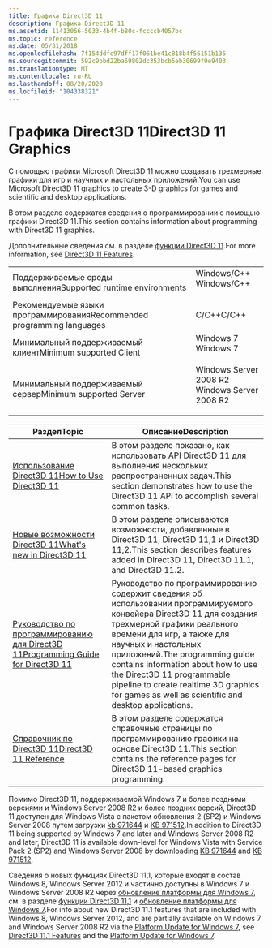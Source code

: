 ```yaml
---
title: Графика Direct3D 11
description: Графика Direct3D 11
ms.assetid: 11413056-5033-4b4f-b80c-fccccb4057bc
ms.topic: reference
ms.date: 05/31/2018
ms.openlocfilehash: 7f154ddfc97dff17f061be41c818b4f56151b135
ms.sourcegitcommit: 592c9bbd22ba69802dc353bcb5eb30699f9e9403
ms.translationtype: MT
ms.contentlocale: ru-RU
ms.lasthandoff: 08/20/2020
ms.locfileid: "104338321"
---
```

# <a name="direct3d-11-graphics"></a><span data-ttu-id="4a23f-103">Графика Direct3D 11</span><span class="sxs-lookup"><span data-stu-id="4a23f-103">Direct3D 11 Graphics</span></span>

<span data-ttu-id="4a23f-104">С помощью графики Microsoft Direct3D 11 можно создавать трехмерные графики для игр и научных и настольных приложений.</span><span class="sxs-lookup"><span data-stu-id="4a23f-104">You can use Microsoft Direct3D 11 graphics to create 3-D graphics for games and scientific and desktop applications.</span></span>

<span data-ttu-id="4a23f-105">В этом разделе содержатся сведения о программировании с помощью графики Direct3D 11.</span><span class="sxs-lookup"><span data-stu-id="4a23f-105">This section contains information about programming with Direct3D 11 graphics.</span></span>

<span data-ttu-id="4a23f-106">Дополнительные сведения см. в разделе [функции Direct3D 11](direct3d-11-features.md).</span><span class="sxs-lookup"><span data-stu-id="4a23f-106">For more information, see [Direct3D 11 Features](direct3d-11-features.md).</span></span>



|                                   |                                                                                                   |
|-----------------------------------|---------------------------------------------------------------------------------------------------|
| <span data-ttu-id="4a23f-107">Поддерживаемые среды выполнения</span><span class="sxs-lookup"><span data-stu-id="4a23f-107">Supported runtime environments</span></span>    | <dl> <span data-ttu-id="4a23f-108"><dt>Windows/C++</dt></span><span class="sxs-lookup"><span data-stu-id="4a23f-108"><dt>Windows/C++</dt></span></span> </dl>            |
| <span data-ttu-id="4a23f-109">Рекомендуемые языки программирования</span><span class="sxs-lookup"><span data-stu-id="4a23f-109">Recommended programming languages</span></span> | <span data-ttu-id="4a23f-110">C/C++</span><span class="sxs-lookup"><span data-stu-id="4a23f-110">C/C++</span></span>                                                                                             |
| <span data-ttu-id="4a23f-111">Минимальный поддерживаемый клиент</span><span class="sxs-lookup"><span data-stu-id="4a23f-111">Minimum supported Client</span></span>          | <dl> <span data-ttu-id="4a23f-112"><dt>Windows 7</dt></span><span class="sxs-lookup"><span data-stu-id="4a23f-112"><dt>Windows 7</dt></span></span> </dl>              |
| <span data-ttu-id="4a23f-113">Минимальный поддерживаемый сервер</span><span class="sxs-lookup"><span data-stu-id="4a23f-113">Minimum supported Server</span></span>          | <dl> <span data-ttu-id="4a23f-114"><dt>Windows Server 2008 R2</dt></span><span class="sxs-lookup"><span data-stu-id="4a23f-114"><dt>Windows Server 2008 R2</dt></span></span> </dl> |

 

| <span data-ttu-id="4a23f-115">Раздел</span><span class="sxs-lookup"><span data-stu-id="4a23f-115">Topic</span></span>                                                                          | <span data-ttu-id="4a23f-116">Описание</span><span class="sxs-lookup"><span data-stu-id="4a23f-116">Description</span></span>                                                                                                                                                                                           |
|--------------------------------------------------------------------------------|-------------------------------------------------------------------------------------------------------------------------------------------------------------------------------------------------------|
| [<span data-ttu-id="4a23f-117">Использование Direct3D 11</span><span class="sxs-lookup"><span data-stu-id="4a23f-117">How to Use Direct3D 11</span></span>](how-to-use-direct3d-11.md)<br/>                | <span data-ttu-id="4a23f-118">В этом разделе показано, как использовать API Direct3D 11 для выполнения нескольких распространенных задач.</span><span class="sxs-lookup"><span data-stu-id="4a23f-118">This section demonstrates how to use the Direct3D 11 API to accomplish several common tasks.</span></span><br/>                                                                                               |
| [<span data-ttu-id="4a23f-119">Новые возможности Direct3D 11</span><span class="sxs-lookup"><span data-stu-id="4a23f-119">What's new in Direct3D 11</span></span>](dx-graphics-overviews-introduction.md)<br/> | <span data-ttu-id="4a23f-120">В этом разделе описываются возможности, добавленные в Direct3D 11, Direct3D 11,1 и Direct3D 11,2.</span><span class="sxs-lookup"><span data-stu-id="4a23f-120">This section describes features added in Direct3D 11, Direct3D 11.1, and Direct3D 11.2.</span></span><br/>                                                                                                    |
| [<span data-ttu-id="4a23f-121">Руководство по программированию для Direct3D 11</span><span class="sxs-lookup"><span data-stu-id="4a23f-121">Programming Guide for Direct3D 11</span></span>](dx-graphics-overviews.md)<br/>      | <span data-ttu-id="4a23f-122">Руководство по программированию содержит сведения об использовании программируемого конвейера Direct3D 11 для создания трехмерной графики реального времени для игр, а также для научных и настольных приложений.</span><span class="sxs-lookup"><span data-stu-id="4a23f-122">The programming guide contains information about how to use the Direct3D 11 programmable pipeline to create realtime 3D graphics for games as well as scientific and desktop applications.</span></span><br/> |
| [<span data-ttu-id="4a23f-123">Справочник по Direct3D 11</span><span class="sxs-lookup"><span data-stu-id="4a23f-123">Direct3D 11 Reference</span></span>](atoc-d3d11-graphics-reference.md)<br/>          | <span data-ttu-id="4a23f-124">В этом разделе содержатся справочные страницы по программированию графики на основе Direct3D 11.</span><span class="sxs-lookup"><span data-stu-id="4a23f-124">This section contains the reference pages for Direct3D 11-based graphics programming.</span></span><br/>                                                                                                      |



 

<span data-ttu-id="4a23f-125">Помимо Direct3D 11, поддерживаемой Windows 7 и более поздними версиями и Windows Server 2008 R2 и более поздних версий, Direct3D 11 доступен для Windows Vista с пакетом обновления 2 (SP2) и Windows Server 2008 путем загрузки [kb 971644](https://support.microsoft.com/kb/971644) и [KB 971512](https://support.microsoft.com/kb/971512/).</span><span class="sxs-lookup"><span data-stu-id="4a23f-125">In addition to Direct3D 11 being supported by Windows 7 and later and Windows Server 2008 R2 and later, Direct3D 11 is available down-level for Windows Vista with Service Pack 2 (SP2) and Windows Server 2008 by downloading [KB 971644](https://support.microsoft.com/kb/971644) and [KB 971512](https://support.microsoft.com/kb/971512/).</span></span>

<span data-ttu-id="4a23f-126">Сведения о новых функциях Direct3D 11,1, которые входят в состав Windows 8, Windows Server 2012 и частично доступны в Windows 7 и Windows Server 2008 R2 через [обновление платформы для Windows 7](https://support.microsoft.com/kb/2670838), см. в разделе [функции Direct3D 11,1](direct3d-11-1-features.md) и [обновление платформы для Windows 7](/windows/desktop/direct3darticles/platform-update-for-windows-7).</span><span class="sxs-lookup"><span data-stu-id="4a23f-126">For info about new Direct3D 11.1 features that are included with Windows 8, Windows Server 2012, and are partially available on Windows 7 and Windows Server 2008 R2 via the [Platform Update for Windows 7](https://support.microsoft.com/kb/2670838), see [Direct3D 11.1 Features](direct3d-11-1-features.md) and the [Platform Update for Windows 7](/windows/desktop/direct3darticles/platform-update-for-windows-7).</span></span>

 

